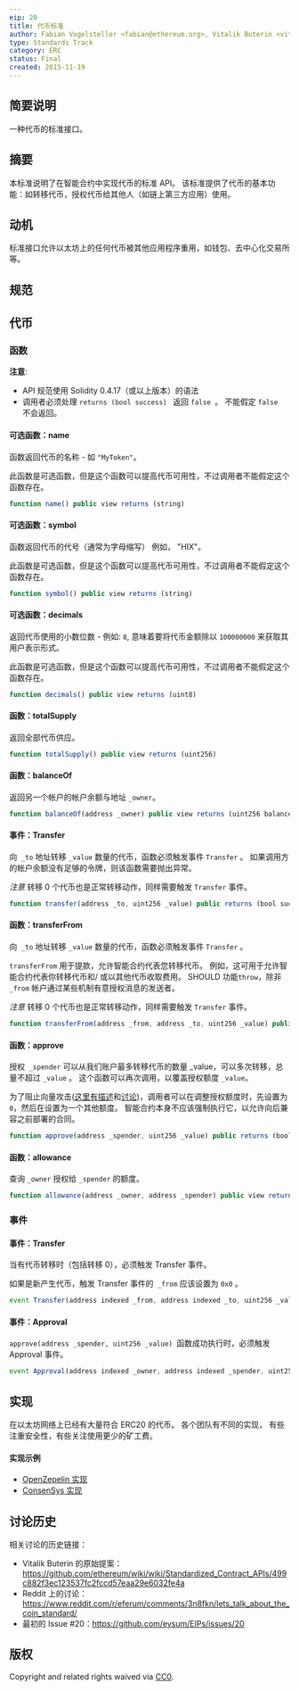 ```yaml
---
eip: 20
title: 代币标准
author: Fabian Vogelsteller <fabian@ethereum.org>, Vitalik Buterin <vitalik.buterin@ethereum.org>
type: Standards Track
category: ERC
status: Final
created: 2015-11-19
---
```


## 简要说明

一种代币的标准接口。


## 摘要

本标准说明了在智能合约中实现代币的标准 API。 该标准提供了代币的基本功能：如转移代币，授权代币给其他人（如链上第三方应用）使用。


## 动机

标准接口允许以太坊上的任何代币被其他应用程序重用，如钱包、去中心化交易所等。


## 规范

## 代币
### 函数

**注意**:
 - API 规范使用 Solidity 0.4.17（或以上版本）的语法
 - 调用者必须处理 `returns (bool success) ` 返回 `false `。  不能假定 `false `不会返回。


#### 可选函数：name

函数返回代币的名称 - 如 `"MyToken"`。

此函数是可选函数，但是这个函数可以提高代币可用性，不过调用者不能假定这个函数存在。


``` js
function name() public view returns (string)
```


#### 可选函数：symbol

函数返回代币的代号（通常为字母缩写） 例如， "HIX"。

此函数是可选函数，但是这个函数可以提高代币可用性，不过调用者不能假定这个函数存在。

``` js
function symbol() public view returns (string)
```



#### 可选函数：decimals

返回代币使用的小数位数 - 例如: `8`, 意味着要将代币金额除以 `100000000` 来获取其用户表示形式。

此函数是可选函数，但是这个函数可以提高代币可用性，不过调用者不能假定这个函数存在。

``` js
function decimals() public view returns (uint8)
```


#### 函数：totalSupply

返回全部代币供应。

``` js
function totalSupply() public view returns (uint256)
```



#### 函数：balanceOf

返回另一个帐户的帐户余额与地址 `_owner`。

``` js
function balanceOf(address _owner) public view returns (uint256 balance)
```



#### 事件：Transfer

向` _to` 地址转移 `_value` 数量的代币，函数必须触发事件 `Transfer` 。 如果调用方的帐户余额没有足够的令牌，则该函数需要抛出异常。

*注意* 转移 0 个代币也是正常转移动作，同样需要触发 `Transfer` 事件。

``` js
function transfer(address _to, uint256 _value) public returns (bool success)
```



#### 函数：transferFrom

向` _to` 地址转移 `_value` 数量的代币，函数必须触发事件 `Transfer` 。

`transferFrom` 用于提款，允许智能合约代表您转移代币。 例如，这可用于允许智能合约代表你转移代币和/ 或以其他代币收取费用。 SHOULD 功能` throw `，除非 `_from` 帐户通过某些机制有意授权消息的发送者。

*注意* 转移 0 个代币也是正常转移动作，同样需要触发 `Transfer` 事件。

``` js
function transferFrom(address _from, address _to, uint256 _value) public returns (bool success)
```



#### 函数：approve

授权` _spender` 可以从我们账户最多转移代币的数量 _value</code>，可以多次转移，总量不超过 `_value` 。 这个函数可以再次调用，以覆盖授权额度 `_value`。

为了阻止向量攻击([这里有描述](https://docs.google.com/document/d/1YLPtQxZu1UAvO9cZ1O2RPXBbT0mooh4DYKjA_jp-RLM/)和[讨论](https://github.com/ethereum/EIPs/issues/20#issuecomment-263524729))，调用者可以在调整授权额度时，先设置为` 0`，然后在设置为一个其他额度。 智能合约本身不应该强制执行它，以允许向后兼容之前部署的合同。

``` js
function approve(address _spender, uint256 _value) public returns (bool success)
```


#### 函数：allowance

查询 `_owner` 授权给 `_spender` 的额度。

``` js
function allowance(address _owner, address _spender) public view returns (uint256 remaining)
```



### 事件


#### 事件：Transfer

当有代币转移时（包括转移 0），必须触发 Transfer 事件。

如果是新产生代币，触发 Transfer 事件的` _from` 应该设置为 `0x0` 。

``` js
event Transfer(address indexed _from, address indexed _to, uint256 _value)
```



#### 事件：Approval

`approve(address _spender, uint256 _value) `函数成功执行时，必须触发 Approval 事件。

``` js
event Approval(address indexed _owner, address indexed _spender, uint256 _value)
```



## 实现

在以太坊网络上已经有大量符合 ERC20 的代币。 各个团队有不同的实现， 有些注重安全性，有些关注使用更少的矿工费。

#### 实现示例
- [OpenZepelin 实现](https://github.com/OpenZeppelin/openzeppelin-solidity/blob/9b3710465583284b8c4c5d2245749246bb2e0094/contracts/token/ERC20/ERC20.sol)
- [ConsenSys 实现](https://github.com/ConsenSys/Tokens/blob/fdf687c69d998266a95f15216b1955a4965a0a6d/contracts/eip20/EIP20.sol)


## 讨论历史

相关讨论的历史链接：

- Vitalik Buterin 的原始提案：https://github.com/ethereum/wiki/wiki/Standardized_Contract_APIs/499c882f3ec123537fc2fccd57eaa29e6032fe4a
- Reddit 上的讨论： https://www.reddit.com/r/eferum/comments/3n8fkn/lets_talk_about_the_coin_standard/
- 最初的 Issue #20：https://github.com/eysum/EIPs/issues/20



## 版权
Copyright and related rights waived via [CC0](https://creativecommons.org/publicdomain/zero/1.0/).
